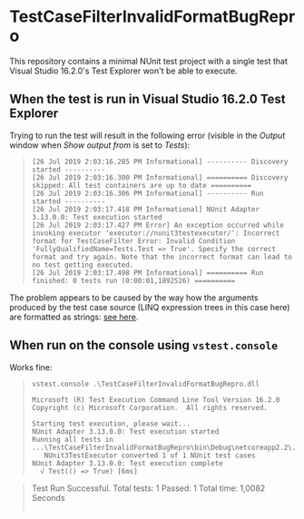# TestCaseFilterInvalidFormatBugRepro

This repository contains a minimal NUnit test project with a single test that Visual Studio 16.2.0's Test Explorer won't be able to execute.


## When the test is run in Visual Studio 16.2.0 Test Explorer

Trying to run the test will result in the following error (visible in the *Output* window when *Show output from* is set to *Tests*):

> ```
> [26 Jul 2019 2:03:16.285 PM Informational] ---------- Discovery started ----------
> [26 Jul 2019 2:03:16.300 PM Informational] ========== Discovery skipped: All test containers are up to date ==========
> [26 Jul 2019 2:03:16.306 PM Informational] ---------- Run started ----------
> [26 Jul 2019 2:03:17.418 PM Informational] NUnit Adapter 3.13.0.0: Test execution started
> [26 Jul 2019 2:03:17.427 PM Error] An exception occurred while invoking executor 'executor://nunit3testexecutor/': Incorrect format for TestCaseFilter Error: Invalid Condition 'FullyQualifiedName=Tests.Test => True'. Specify the correct format and try again. Note that the incorrect format can lead to no test getting executed.
> [26 Jul 2019 2:03:17.498 PM Informational] ========== Run finished: 0 tests run (0:00:01,1892526) ==========
> ```

The problem appears to be caused by the way how the arguments produced by the test case source (LINQ expression trees in this case here) are formatted as strings: [see here](https://github.com/stakx/TestCaseFilterInvalidFormatBugRepro/blob/b30781ba3fdf6b9d068cb8a2e6f685b3b48fec8a/TestCaseFilterInvalidFormatBugRepro/Program.cs#L48-L55).


## When run on the console using `vstest.console`

Works fine:

> ```
> vstest.console .\TestCaseFilterInvalidFormatBugRepro.dll
> ```
>
> ```
> Microsoft (R) Test Execution Command Line Tool Version 16.2.0
> Copyright (c) Microsoft Corporation.  All rights reserved.
> 
> Starting test execution, please wait...
> NUnit Adapter 3.13.0.0: Test execution started
> Running all tests in ...\TestCaseFilterInvalidFormatBugRepro\bin\Debug\netcoreapp2.2\.\TestCaseFilterInvalidFormatBugRepro.dll
>    NUnit3TestExecutor converted 1 of 1 NUnit test cases
> NUnit Adapter 3.13.0.0: Test execution complete
>   √ Test(() => True) [6ms]

> Test Run Successful.
> Total tests: 1
>      Passed: 1
>  Total time: 1,0082 Seconds
> ```
